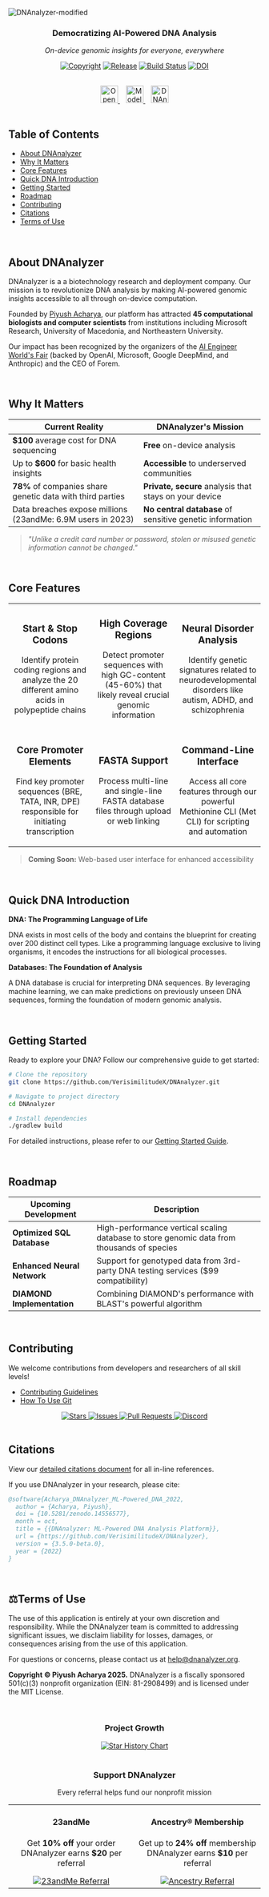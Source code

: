 ![DNAnalyzer-modified](https://user-images.githubusercontent.com/96280466/221687615-698969a1-8d39-4278-aa92-8f713625f165.png)

<div align="center">
<h3>Democratizing AI-Powered DNA Analysis</h3>
<p><i>On-device genomic insights for everyone, everywhere</i></p>

<!-- GitAds-Verify: LQ9SSI6U8AKHGL83YZKFVDTAG5Q9F2A3 -->

[![Copyright](https://img.shields.io/badge/copyright-2025-blue?style=for-the-badge)](https://github.com/VERISIMILITUDEX/DNAnalyzer)
[![Release](https://img.shields.io/github/v/release/VERISIMILITUDEX/DNAnalyzer?style=for-the-badge&color=green)](https://github.com/VERISIMILITUDEX/DNAnalyzer/releases)
[![Build Status](https://img.shields.io/github/actions/workflow/status/VerisimilitudeX/DNAnalyzer/gradle.yml?style=for-the-badge)](https://github.com/VerisimilitudeX/DNAnalyzer/actions/workflows/gradle.yml)
[![DOI](https://img.shields.io/badge/DOI-10.5281%2Fzenodo.14556578-blue?style=for-the-badge)](https://zenodo.org/records/14556578)

<br>

<a href="https://github.com/codespaces/new?hide_repo_select=true&ref=main&repo=519909104&machine=largePremiumLinux&location=WestUs&skip_quickstart=true&geo=UsWest">
    <img src="https://github.com/codespaces/badge.svg" alt="Open in GitHub Codespaces" style="height: 35px" />
</a>&nbsp;&nbsp;
<a href="https://huggingface.co/DNAnalyzer">
    <img src="https://huggingface.co/datasets/huggingface/badges/resolve/main/sign-in-with-huggingface-xl-dark.svg" alt="Model in Hugging Face" style="height: 35px" />
</a>&nbsp;&nbsp;
<a href="https://www.producthunt.com/posts/dnanalyzer?utm_source=badge-featured&utm_medium=badge&utm_souce=badge-dnanalyzer">
    <img src="https://api.producthunt.com/widgets/embed-image/v1/featured.svg?post_id=401710&theme=dark" alt="DNAnalyzer on Product Hunt" style="height: 35px" />
</a>

</div>

<br>

## Table of Contents

- [About DNAnalyzer](#-about-dnanalyzer)
- [Why It Matters](#-why-it-matters)
- [Core Features](#-core-features)
- [Quick DNA Introduction](#-quick-dna-introduction)
- [Getting Started](#-getting-started)
- [Roadmap](#-roadmap)
- [Contributing](#-contributing)
- [Citations](#-citations)
- [Terms of Use](#-terms-of-use)

<br>

## About DNAnalyzer

DNAnalyzer is a a biotechnology research and deployment company. Our mission is to revolutionize DNA analysis by making AI-powered genomic insights accessible to all through on-device computation.

Founded by [Piyush Acharya](https://github.com/VerisimilitudeX), our platform has attracted **45 computational biologists and computer scientists** from institutions including Microsoft Research, University of Macedonia, and Northeastern University.

Our impact has been recognized by the organizers of the [AI Engineer World's Fair](https://www.ai.engineer/worldsfair) (backed by OpenAI, Microsoft, Google DeepMind, and Anthropic) and the CEO of Forem.

<br>

## Why It Matters

<div align="center">

| Current Reality | DNAnalyzer's Mission |
|---|---|
| **$100** average cost for DNA sequencing | **Free** on-device analysis |
| Up to **$600** for basic health insights | **Accessible** to underserved communities |
| **78%** of companies share genetic data with third parties | **Private, secure** analysis that stays on your device |
| Data breaches expose millions (23andMe: 6.9M users in 2023) | **No central database** of sensitive genetic information |

</div>

> *"Unlike a credit card number or password, stolen or misused genetic information cannot be changed."*

<br>

## Core Features

<table>
  <tr>
    <td width="33%" align="center">
      <h3>Start & Stop Codons</h3>
      <p>Identify protein coding regions and analyze the 20 different amino acids in polypeptide chains</p>
    </td>
    <td width="33%" align="center">
      <h3>High Coverage Regions</h3>
      <p>Detect promoter sequences with high GC-content (45-60%) that likely reveal crucial genomic information</p>
    </td>
    <td width="33%" align="center">
      <h3>Neural Disorder Analysis</h3>
      <p>Identify genetic signatures related to neurodevelopmental disorders like autism, ADHD, and schizophrenia</p>
    </td>
  </tr>
  <tr>
    <td width="33%" align="center">
      <h3>Core Promoter Elements</h3>
      <p>Find key promoter sequences (BRE, TATA, INR, DPE) responsible for initiating transcription</p>
    </td>
    <td width="33%" align="center">
      <h3>FASTA Support</h3>
      <p>Process multi-line and single-line FASTA database files through upload or web linking</p>
    </td>
    <td width="33%" align="center">
      <h3>Command-Line Interface</h3>
      <p>Access all core features through our powerful Methionine CLI (Met CLI) for scripting and automation</p>
    </td>
  </tr>
</table>

> **Coming Soon:** Web-based user interface for enhanced accessibility

<br>

## Quick DNA Introduction

**DNA: The Programming Language of Life**

DNA exists in most cells of the body and contains the blueprint for creating over 200 distinct cell types. Like a programming language exclusive to living organisms, it encodes the instructions for all biological processes.

**Databases: The Foundation of Analysis**

A DNA database is crucial for interpreting DNA sequences. By leveraging machine learning, we can make predictions on previously unseen DNA sequences, forming the foundation of modern genomic analysis.

<br>

## Getting Started

Ready to explore your DNA? Follow our comprehensive guide to get started:

```bash
# Clone the repository
git clone https://github.com/VerisimilitudeX/DNAnalyzer.git

# Navigate to project directory
cd DNAnalyzer

# Install dependencies
./gradlew build
```

For detailed instructions, please refer to our [Getting Started Guide](docs/getting-started.md).

<br>

## Roadmap

<div align="center">

| Upcoming Development | Description |
|---|---|
| **Optimized SQL Database** | High-performance vertical scaling database to store genomic data from thousands of species |
| **Enhanced Neural Network** | Support for genotyped data from 3rd-party DNA testing services ($99 compatibility) |
| **DIAMOND Implementation** | Combining DIAMOND's performance with BLAST's powerful algorithm |

</div>

<br>

## Contributing

We welcome contributions from developers and researchers of all skill levels!

- [Contributing Guidelines](./docs/contributing/Contribution_Guidelines.md)
- [How To Use Git](./docs/contributing/CONTRIBUTING.md)

<div align="center">
  <a href="https://github.com/VerisimilitudeX/DNAnalyzer/stargazers">
    <img src="https://img.shields.io/github/stars/VerisimilitudeX/DNAnalyzer?style=for-the-badge&color=yellow" alt="Stars">
  </a>
  <a href="https://github.com/VerisimilitudeX/DNAnalyzer/issues">
    <img src="https://img.shields.io/github/issues/VerisimilitudeX/DNAnalyzer?style=for-the-badge" alt="Issues">
  </a>
  <a href="https://github.com/VerisimilitudeX/DNAnalyzer/pulls">
    <img src="https://img.shields.io/github/issues-pr/VerisimilitudeX/DNAnalyzer?style=for-the-badge" alt="Pull Requests">
  </a>
  <a href="https://discord.gg/X3YCvGf2Ug">
    <img src="https://img.shields.io/discord/1033196198816915516?style=for-the-badge&logo=discord&logoColor=white" alt="Discord">
  </a>
</div>

<br>

## Citations

View our [detailed citations document](docs/citations.md) for all in-line references.

If you use DNAnalyzer in your research, please cite:

```bibtex
@software{Acharya_DNAnalyzer_ML-Powered_DNA_2022,
  author = {Acharya, Piyush},
  doi = {10.5281/zenodo.14556577},
  month = oct,
  title = {{DNAnalyzer: ML-Powered DNA Analysis Platform}},
  url = {https://github.com/VerisimilitudeX/DNAnalyzer},
  version = {3.5.0-beta.0},
  year = {2022}
}
```

<br>

## ⚖Terms of Use

The use of this application is entirely at your own discretion and responsibility. While the DNAnalyzer team is committed to addressing significant issues, we disclaim liability for losses, damages, or consequences arising from the use of this application.

For questions or concerns, please contact us at help@dnanalyzer.org.

**Copyright © Piyush Acharya 2025.** DNAnalyzer is a fiscally sponsored 501(c)(3) nonprofit organization (EIN: 81-2908499) and is licensed under the MIT License.

<br>

<div align="center">
  <h3>Project Growth</h3>
  <a href="https://star-history.com/#VerisimilitudeX/DNAnalyzer&Date">
    <picture>
      <source media="(prefers-color-scheme: dark)" srcset="https://api.star-history.com/svg?repos=VerisimilitudeX/DNAnalyzer&type=Date&theme=dark" />
      <source media="(prefers-color-scheme: light)" srcset="https://api.star-history.com/svg?repos=VerisimilitudeX/DNAnalyzer&type=Date" />
      <img alt="Star History Chart" src="https://api.star-history.com/svg?repos=VerisimilitudeX/DNAnalyzer&type=Date" />
    </picture>
  </a>
</div>

<br>

<div align="center">
  <h3>Support DNAnalyzer</h3>
  <p>Every referral helps fund our nonprofit mission</p>

  <table>
    <tr>
      <td align="center">
        <h4>23andMe</h4>
        <p>Get <strong>10% off</strong> your order<br>DNAnalyzer earns <strong>$20</strong> per referral</p>
        <a href="https://refer.23andme.com/s/ruxd4" target="_blank">
          <img src="https://img.shields.io/badge/Get_10%25_Off-23andMe-4285F4?style=for-the-badge" alt="23andMe Referral">
        </a>
      </td>
      <td align="center">
        <h4>Ancestry® Membership</h4>
        <p>Get up to <strong>24% off</strong> membership<br>DNAnalyzer earns <strong>$10</strong> per referral</p>
        <a href="https://refer.ancestry.com/verisimilitude11!6699046cdf!a" target="_blank">
          <img src="https://img.shields.io/badge/Get_24%25_Off-Ancestry-83C36D?style=for-the-badge" alt="Ancestry Referral">
        </a>
      </td>
    </tr>
  </table>
</div>
